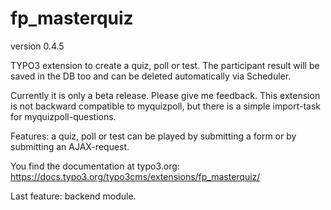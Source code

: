 # fp_masterquiz

version 0.4.5

TYPO3 extension to create a quiz, poll or test. The participant result will be saved in the DB too and can be deleted automatically via Scheduler.

Currently it is only a beta release. Please give me feedback.
This extension is not backward compatible to myquizpoll, but there is a simple import-task for myquizpoll-questions.

Features: a quiz, poll or test can be played by submitting a form or by submitting an AJAX-request.

You find the documentation at typo3.org: https://docs.typo3.org/typo3cms/extensions/fp_masterquiz/

Last feature: backend module.